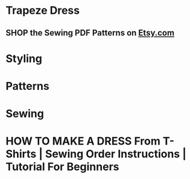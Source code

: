 # Trapeze Dress

## SHOP the Sewing PDF Patterns on [Etsy.com](https://www.etsy.com/ca/listing/1150252288/trapeze-short-dress-tent-style-for-women)

<picture src="Trapeze Dress_01.jpg" alt="Trapeze Dress_01"></picture>

# Styling

<picture src="Trapeze Dress_02.jpg" alt="Trapeze Dress_02"></picture>

<picture src="Trapeze Dress_03.jpg" alt="Trapeze Dress_03"></picture>

<picture src="Trapeze Dress_04.jpg" alt="Trapeze Dress_04"></picture>

# Patterns

<picture src="Trapeze Dress_05.jpg" alt="Trapeze Dress_05"></picture>

<picture src="Trapeze Dress_06.png" alt="Trapeze Dress_06"></picture>

# Sewing

<picture src="Trapeze Dress_07.jpg" alt="Trapeze Dress_07"></picture>

<picture src="Trapeze Dress_08.jpg" alt="Trapeze Dress_08"></picture>

# HOW TO MAKE A DRESS From T-Shirts | Sewing Order Instructions | Tutorial For Beginners

<youtube embedId="ax3YhOryTsM"></youtube>
